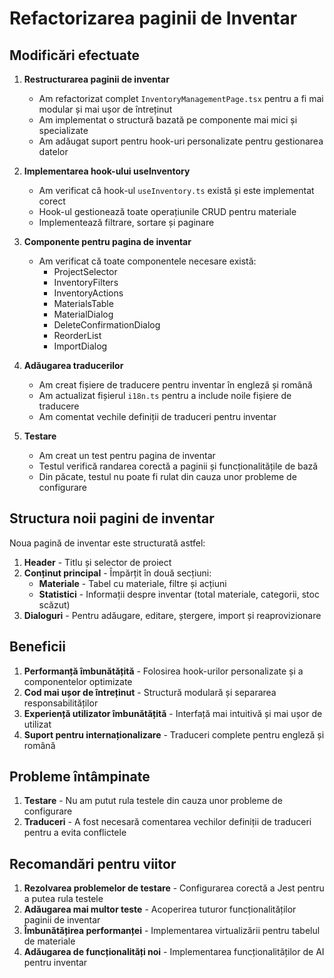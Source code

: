 # Refactorizarea paginii de Inventar

## Modificări efectuate

1. **Restructurarea paginii de inventar**
   - Am refactorizat complet `InventoryManagementPage.tsx` pentru a fi mai modular și mai ușor de întreținut
   - Am implementat o structură bazată pe componente mai mici și specializate
   - Am adăugat suport pentru hook-uri personalizate pentru gestionarea datelor

2. **Implementarea hook-ului useInventory**
   - Am verificat că hook-ul `useInventory.ts` există și este implementat corect
   - Hook-ul gestionează toate operațiunile CRUD pentru materiale
   - Implementează filtrare, sortare și paginare

3. **Componente pentru pagina de inventar**
   - Am verificat că toate componentele necesare există:
     - ProjectSelector
     - InventoryFilters
     - InventoryActions
     - MaterialsTable
     - MaterialDialog
     - DeleteConfirmationDialog
     - ReorderList
     - ImportDialog

4. **Adăugarea traducerilor**
   - Am creat fișiere de traducere pentru inventar în engleză și română
   - Am actualizat fișierul `i18n.ts` pentru a include noile fișiere de traducere
   - Am comentat vechile definiții de traduceri pentru inventar

5. **Testare**
   - Am creat un test pentru pagina de inventar
   - Testul verifică randarea corectă a paginii și funcționalitățile de bază
   - Din păcate, testul nu poate fi rulat din cauza unor probleme de configurare

## Structura noii pagini de inventar

Noua pagină de inventar este structurată astfel:

1. **Header** - Titlu și selector de proiect
2. **Conținut principal** - Împărțit în două secțiuni:
   - **Materiale** - Tabel cu materiale, filtre și acțiuni
   - **Statistici** - Informații despre inventar (total materiale, categorii, stoc scăzut)
3. **Dialoguri** - Pentru adăugare, editare, ștergere, import și reaprovizionare

## Beneficii

1. **Performanță îmbunătățită** - Folosirea hook-urilor personalizate și a componentelor optimizate
2. **Cod mai ușor de întreținut** - Structură modulară și separarea responsabilităților
3. **Experiență utilizator îmbunătățită** - Interfață mai intuitivă și mai ușor de utilizat
4. **Suport pentru internaționalizare** - Traduceri complete pentru engleză și română

## Probleme întâmpinate

1. **Testare** - Nu am putut rula testele din cauza unor probleme de configurare
2. **Traduceri** - A fost necesară comentarea vechilor definiții de traduceri pentru a evita conflictele

## Recomandări pentru viitor

1. **Rezolvarea problemelor de testare** - Configurarea corectă a Jest pentru a putea rula testele
2. **Adăugarea mai multor teste** - Acoperirea tuturor funcționalităților paginii de inventar
3. **Îmbunătățirea performanței** - Implementarea virtualizării pentru tabelul de materiale
4. **Adăugarea de funcționalități noi** - Implementarea funcționalităților de AI pentru inventar
